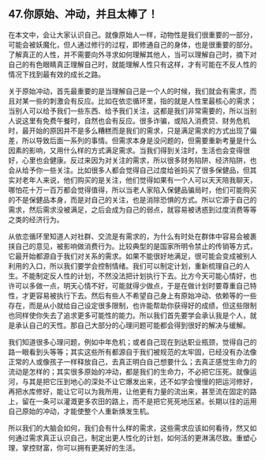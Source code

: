 ## 47.你原始、冲动，并且太棒了！
在本文中，会让大家认识自己。就像原始人一样，动物性是我们很重要的一部分，可能会被妖魔化，但人通过修行的过程，即修通自己的身体，也是很重要的部分。了解真正的人性，并不需要向外寻求如何理解其他人，当可以理解自己时，摘下对自己的有色眼睛真正理解自己时，就能理解人性只有这样，才有可能在不反人性的情况下找到最有效的成长之路。


关于原始冲动，首先最重要的是当理解自己是一个人的时候，我们就会有需求，而且对某一些的刺激会有反应。比如在依恋循环里，指的就是人性里最核心的需求；当别人可以给予我们一些东西、给予我们关注，这都是我们非常需要的，所以当别人说这里有免费午餐时，自然也会有反应。很多诈骗，或陷入消费贷、财务危机时，最开始的原因并不是多么糟糕而是我们的需求，只是满足需求的方式出现了偏差，所以导致后面一系列的事情。但需求本身是没问题的，但需要重新考量是什么因素的影响，又用什么样的方式满足需求。当我们得到关注时，生活也会变得很好，心里也会健康。反过来因为对关注的需求，所以很多财务陷阱、经济陷阱，也会从给予你一些关注。比如很多人都会觉得自己过度给爸妈买了很多保健品，但其实对老年人来说，他们购买的是关注，他们觉得如果有一个人可以天天陪我聊天，哪怕花十万一百万都会觉得值得，所以当老人家陷入保健品骗局时，他们可能购买的不是保健品本身，而是对自己的关注，也是消除恐惧的方式。所以它源于自己的需求，然后需求没被满足，之后会成为自己的弱点，就容易被诱惑到过度消费等等之类的经济行为。


从依恋循环里知道人对社群、交流是有需求的，为什么有时处在群体中容易会被裹挟自己的意见，被影响做消费行为。比较典型的是国家所明令禁止的传销等方式，它最开始都源自于我们对关系的需求。如果不能很好地满足，很可能会变成被别人利用的入口，所以我们要学会控制情绪。我们可以制定计划，重新梳理自己的人生。不能制定反人性的计划，不然没法把计划执行下去。比方今天可能心情好，也许可以多做一点，明天心情不好，可能就得少做点，于是在做计划时要尊重自己特性，才更容易被执行下去。然后有些人不希望自己身上有原始冲动、依赖等的一些存在，而是从小就给自己设定很多限制，也许能帮助你获得好的成绩，但这些限制也同样使你失去了追求更多可能性的能力。所以我们首先要学会承认我是个人，就是承认自己的天性。那自己大部分的心理问题可能都会得到很好的解决与缓解。


我们知道很多心理问题，例如中年危机；或者自己现在到达职业瓶颈，觉得自己的路一眼看到头等等；其实这些所有都源自于我们被规范的太牢固，已经没有办法像正常的人或像孩子一样释放自己，去真正明白自己想要什么；去真正感觉生命力的流动是怎样的；其实很多原始的冲动，都是我们的生命力，不必把它压死。就像运河，与其是把它压到地心的深处不让它爆发出来，还不如学会慢慢的把运河修好，再把水库修好，能让它可以为我所用，让他更有力量的流出来，甚至流在固定的路上，留在一条可以灌溉更多农田的路上，而不是把它死死地压紧。长期以往的运用自己原始的冲动，才能使整个人重新焕发生机。


所以我们的大脑会如何，我们会有什么样的需求，这些需求应该如何看待，然又如何通过需求真正认识自己，制定出更人性化的计划，如何活的更淋漓尽致。重塑心理，掌控财富，你可以拥有更美好的生活。

